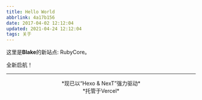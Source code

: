 ```yaml
---
title: Hello World
abbrlink: 4a17b156
date: 2017-04-02 12:12:04
updated: 2021-04-24 12:12:04
tags: 关于
---
```

这里是**Blake**的新站点: RubyCore。

全新启航！
<!--more-->

---

<center>*现已以“Hexo & NexT”强力驱动*</center>
<center>*托管于Vercel*</center>